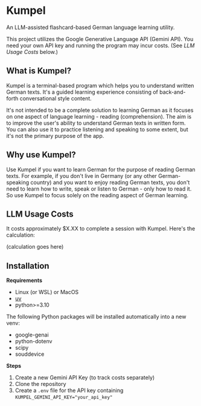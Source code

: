 # Kumpel

An LLM-assisted flashcard-based German language learning utility.

This project utilizes the Google Generative Language API (Gemini API). You need your own API key and running the program may incur costs. (See *LLM Usage Costs* below.)

## What is Kumpel?

Kumpel is a terminal-based program which helps you to understand written German texts. It's a guided learning experience consisting of back-and-forth conversational style content.

It's not intended to be a complete solution to learning German as it focuses on one aspect of language learning - reading (comprehension). The aim is to improve the user's ability to understand German texts in written form. You can also use it to practice listening and speaking to some extent, but it's not the primary purpose of the app.

## Why use Kumpel?

Use Kumpel if you want to learn German for the purpose of reading German texts. For example, if you don't live in Germany (or any other German-speaking country) and you want to enjoy reading German texts, you don't need to learn how to write, speak or listen to German - only how to read it. So use Kumpel to focus solely on the reading aspect of German learning.

## LLM Usage Costs

It costs approximately $X.XX to complete a session with Kumpel. Here's the calculation:

(calculation goes here)

## Installation

**Requirements**

- Linux (or WSL) or MacOS
- [uv](https://docs.astral.sh/uv/)
- python>=3.10

The following Python packages will be installed automatically into a new venv:

- google-genai
- python-dotenv
- scipy
- souddevice

**Steps**

1. Create a new Gemini API Key (to track costs separately)
2. Clone the repository
3. Create a `.env` file for the API key containing `KUMPEL_GEMINI_API_KEY="your_api_key"`
